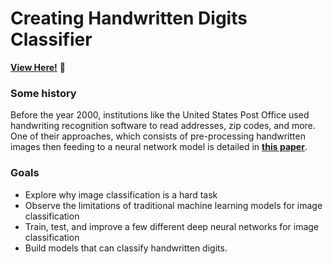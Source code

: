 # Creating Handwritten Digits Classifier

**[View Here!](https://nbviewer.jupyter.org/github/epatter1/Handwritten-Digits-Classifier/blob/master/Building_A_Handwritten_Digits_Classifier.ipynb)** :eyes:

### Some history
Before the year 2000, institutions like the United States Post Office used handwriting recognition software to read addresses, zip codes, and more. 
One of their approaches, which consists of pre-processing handwritten images then feeding to a neural network model is detailed in 
**[this paper](http://citeseerx.ist.psu.edu/viewdoc/download?doi=10.1.1.852.5499&rep=rep1&type=pdf)**.

### Goals
* Explore why image classification is a hard task
* Observe the limitations of traditional machine learning models for image classification
* Train, test, and improve a few different deep neural networks for image classification
* Build models that can classify handwritten digits.
